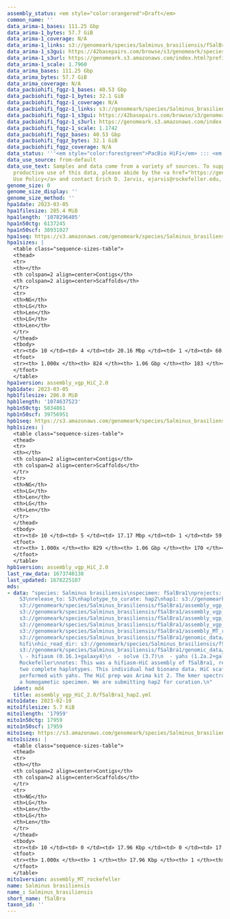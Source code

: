 ```yaml
---
assembly_status: <em style="color:orangered">Draft</em>
common_name: ''
data_arima-1_bases: 111.25 Gbp
data_arima-1_bytes: 57.7 GiB
data_arima-1_coverage: N/A
data_arima-1_links: s3://genomeark/species/Salminus_brasiliensis/fSalBra1/genomic_data/arima/<br>
data_arima-1_s3gui: https://42basepairs.com/browse/s3/genomeark/species/Salminus_brasiliensis/fSalBra1/genomic_data/arima/
data_arima-1_s3url: https://genomeark.s3.amazonaws.com/index.html?prefix=species/Salminus_brasiliensis/fSalBra1/genomic_data/arima/
data_arima-1_scale: 1.7960
data_arima_bases: 111.25 Gbp
data_arima_bytes: 57.7 GiB
data_arima_coverage: N/A
data_pacbiohifi_fqgz-1_bases: 40.53 Gbp
data_pacbiohifi_fqgz-1_bytes: 32.1 GiB
data_pacbiohifi_fqgz-1_coverage: N/A
data_pacbiohifi_fqgz-1_links: s3://genomeark/species/Salminus_brasiliensis/fSalBra1/genomic_data/pacbio_hifi/<br>
data_pacbiohifi_fqgz-1_s3gui: https://42basepairs.com/browse/s3/genomeark/species/Salminus_brasiliensis/fSalBra1/genomic_data/pacbio_hifi/
data_pacbiohifi_fqgz-1_s3url: https://genomeark.s3.amazonaws.com/index.html?prefix=species/Salminus_brasiliensis/fSalBra1/genomic_data/pacbio_hifi/
data_pacbiohifi_fqgz-1_scale: 1.1742
data_pacbiohifi_fqgz_bases: 40.53 Gbp
data_pacbiohifi_fqgz_bytes: 32.1 GiB
data_pacbiohifi_fqgz_coverage: N/A
data_status: '''<em style="color:forestgreen">PacBio HiFi</em> ::: <em style="color:forestgreen">Arima</em>'''
data_use_source: from-default
data_use_text: Samples and data come from a variety of sources. To support fair and
  productive use of this data, please abide by the <a href="https://genome10k.soe.ucsc.edu/data-use-policies/">Data
  Use Policy</a> and contact Erich D. Jarvis, ejarvis@rockefeller.edu, with any questions.
genome_size: 0
genome_size_display: ''
genome_size_method: ''
hpa1date: 2023-03-05
hpa1filesize: 285.4 MiB
hpa1length: '1078296405'
hpa1n50ctg: 6137245
hpa1n50scf: 38931027
hpa1seq: https://s3.amazonaws.com/genomeark/species/Salminus_brasiliensis/fSalBra1/assembly_vgp_HiC_2.0/fSalBra1.HiC.hap1.20230305.fasta.gz
hpa1sizes: |
  <table class="sequence-sizes-table">
  <thead>
  <tr>
  <th></th>
  <th colspan=2 align=center>Contigs</th>
  <th colspan=2 align=center>Scaffolds</th>
  </tr>
  <tr>
  <th>NG</th>
  <th>LG</th>
  <th>Len</th>
  <th>LG</th>
  <th>Len</th>
  </tr>
  </thead>
  <tbody>
  <tr><td> 10 </td><td> 4 </td><td> 20.16 Mbp </td><td> 1 </td><td> 60.83 Mbp </td></tr><tr><td> 20 </td><td> 10 </td><td> 15.38 Mbp </td><td> 3 </td><td> 47.62 Mbp </td></tr><tr><td> 30 </td><td> 18 </td><td> 12.10 Mbp </td><td> 5 </td><td> 44.64 Mbp </td></tr><tr><td> 40 </td><td> 28 </td><td> 8.44 Mbp </td><td> 7 </td><td> 43.70 Mbp </td></tr><tr style="background-color:#cccccc;"><td> 50 </td><td> 43 </td><td style="background-color:#88ff88;"> 6.14 Mbp </td><td> 10 </td><td style="background-color:#88ff88;"> 38.93 Mbp </td></tr><tr><td> 60 </td><td> 64 </td><td> 3.96 Mbp </td><td> 13 </td><td> 36.16 Mbp </td></tr><tr><td> 70 </td><td> 96 </td><td> 2.64 Mbp </td><td> 16 </td><td> 35.01 Mbp </td></tr><tr><td> 80 </td><td> 149 </td><td> 1.58 Mbp </td><td> 19 </td><td> 34.17 Mbp </td></tr><tr><td> 90 </td><td> 260 </td><td> 0.60 Mbp </td><td> 22 </td><td> 29.94 Mbp </td></tr><tr><td> 100 </td><td> 823 </td><td> 16.36 Kbp </td><td> 182 </td><td> 16.36 Kbp </td></tr></tbody>
  <tfoot>
  <tr><th> 1.000x </th><th> 824 </th><th> 1.06 Gbp </th><th> 183 </th><th> 1.08 Gbp </th></tr>
  </tfoot>
  </table>
hpa1version: assembly_vgp_HiC_2.0
hpb1date: 2023-03-05
hpb1filesize: 286.0 MiB
hpb1length: '1074637523'
hpb1n50ctg: 5834861
hpb1n50scf: 39756951
hpb1seq: https://s3.amazonaws.com/genomeark/species/Salminus_brasiliensis/fSalBra1/assembly_vgp_HiC_2.0/fSalBra1.HiC.hap2.20230305.fasta.gz
hpb1sizes: |
  <table class="sequence-sizes-table">
  <thead>
  <tr>
  <th></th>
  <th colspan=2 align=center>Contigs</th>
  <th colspan=2 align=center>Scaffolds</th>
  </tr>
  <tr>
  <th>NG</th>
  <th>LG</th>
  <th>Len</th>
  <th>LG</th>
  <th>Len</th>
  </tr>
  </thead>
  <tbody>
  <tr><td> 10 </td><td> 5 </td><td> 17.17 Mbp </td><td> 1 </td><td> 59.85 Mbp </td></tr><tr><td> 20 </td><td> 12 </td><td> 13.94 Mbp </td><td> 3 </td><td> 50.88 Mbp </td></tr><tr><td> 30 </td><td> 20 </td><td> 11.72 Mbp </td><td> 5 </td><td> 43.09 Mbp </td></tr><tr><td> 40 </td><td> 31 </td><td> 8.06 Mbp </td><td> 7 </td><td> 41.39 Mbp </td></tr><tr style="background-color:#cccccc;"><td> 50 </td><td> 46 </td><td style="background-color:#88ff88;"> 5.83 Mbp </td><td> 10 </td><td style="background-color:#88ff88;"> 39.76 Mbp </td></tr><tr><td> 60 </td><td> 67 </td><td> 4.15 Mbp </td><td> 13 </td><td> 37.56 Mbp </td></tr><tr><td> 70 </td><td> 98 </td><td> 2.77 Mbp </td><td> 16 </td><td> 35.71 Mbp </td></tr><tr><td> 80 </td><td> 147 </td><td> 1.61 Mbp </td><td> 19 </td><td> 32.85 Mbp </td></tr><tr><td> 90 </td><td> 249 </td><td> 0.64 Mbp </td><td> 22 </td><td> 29.43 Mbp </td></tr><tr><td> 100 </td><td> 828 </td><td> 19.03 Kbp </td><td> 169 </td><td> 19.03 Kbp </td></tr></tbody>
  <tfoot>
  <tr><th> 1.000x </th><th> 829 </th><th> 1.06 Gbp </th><th> 170 </th><th> 1.07 Gbp </th></tr>
  </tfoot>
  </table>
hpb1version: assembly_vgp_HiC_2.0
last_raw_data: 1673740138
last_updated: 1678225107
mds:
- data: "species: Salminus brasiliensis\nspecimen: fSalBra1\nprojects: \n  - vgp\ndata_location:
    S3\nrelease_to: S3\nhaplotype_to_curate: hap2\nhap1: s3://genomeark/species/Salminus_brasiliensis/fSalBra1/assembly_vgp_HiC_2.0/fSalBra1.HiC.hap1.20230305.fasta.gz\nhap2:
    s3://genomeark/species/Salminus_brasiliensis/fSalBra1/assembly_vgp_HiC_2.0/fSalBra1.HiC.hap2.20230305.fasta.gz\npretext_hap1:
    s3://genomeark/species/Salminus_brasiliensis/fSalBra1/assembly_vgp_HiC_2.0/evaluation/hap1/pretext/fSalBra1_hap1__s2_heatmap.pretext\npretext_hap2:
    s3://genomeark/species/Salminus_brasiliensis/fSalBra1/assembly_vgp_HiC_2.0/evaluation/hap2/pretext/fSalBra1_hap2__s2_heatmap.pretext\nkmer_spectra_img:
    s3://genomeark/species/Salminus_brasiliensis/fSalBra1/assembly_vgp_HiC_2.0/evaluation/merqury/fSalBra1_png/\nmito:
    s3://genomeark/species/Salminus_brasiliensis/fSalBra1/assembly_MT_rockefeller/fSalBra1.MT.20230210.fasta.gz\npacbio_read_dir:
    s3://genomeark/species/Salminus_brasiliensis/fSalBra1/genomic_data/pacbio_hifi/\npacbio_read_type:
    hifi\nhic_read_dir: s3://genomeark/species/Salminus_brasiliensis/fSalBra1/genomic_data/arima/\nbionano_cmap_dir:
    s3://genomeark/species/Salminus_brasiliensis/fSalBra1/genomic_data/bionano/\npipeline:\n
    \ - hifiasm (0.16.1+galaxy4)\n  - solve (3.7)\n  - yahs (1.2a.2+galaxy0)\nassembled_by_group:
    Rockefeller\nnotes: This was a hifiasm-HiC assembly of fSalBra1, resulting in
    two complete haplotypes. This individual had bionano data. HiC scaffolding was
    performed with yahs. The HiC prep was Arima kit 2. The kmer spectra indicates
    a homogametic specimen. We are submitting hap2 for curation.\n"
  ident: md4
  title: assembly_vgp_HiC_2.0/fSalBra1_hap2.yml
mito1date: 2023-02-10
mito1filesize: 5.7 KiB
mito1length: '17959'
mito1n50ctg: 17959
mito1n50scf: 17959
mito1seq: https://s3.amazonaws.com/genomeark/species/Salminus_brasiliensis/fSalBra1/assembly_MT_rockefeller/fSalBra1.MT.20230210.fasta.gz
mito1sizes: |
  <table class="sequence-sizes-table">
  <thead>
  <tr>
  <th></th>
  <th colspan=2 align=center>Contigs</th>
  <th colspan=2 align=center>Scaffolds</th>
  </tr>
  <tr>
  <th>NG</th>
  <th>LG</th>
  <th>Len</th>
  <th>LG</th>
  <th>Len</th>
  </tr>
  </thead>
  <tbody>
  <tr><td> 10 </td><td> 0 </td><td> 17.96 Kbp </td><td> 0 </td><td> 17.96 Kbp </td></tr><tr><td> 20 </td><td> 0 </td><td> 17.96 Kbp </td><td> 0 </td><td> 17.96 Kbp </td></tr><tr><td> 30 </td><td> 0 </td><td> 17.96 Kbp </td><td> 0 </td><td> 17.96 Kbp </td></tr><tr><td> 40 </td><td> 0 </td><td> 17.96 Kbp </td><td> 0 </td><td> 17.96 Kbp </td></tr><tr style="background-color:#cccccc;"><td> 50 </td><td> 0 </td><td style="background-color:#ff8888;"> 17.96 Kbp </td><td> 0 </td><td style="background-color:#ff8888;"> 17.96 Kbp </td></tr><tr><td> 60 </td><td> 0 </td><td> 17.96 Kbp </td><td> 0 </td><td> 17.96 Kbp </td></tr><tr><td> 70 </td><td> 0 </td><td> 17.96 Kbp </td><td> 0 </td><td> 17.96 Kbp </td></tr><tr><td> 80 </td><td> 0 </td><td> 17.96 Kbp </td><td> 0 </td><td> 17.96 Kbp </td></tr><tr><td> 90 </td><td> 0 </td><td> 17.96 Kbp </td><td> 0 </td><td> 17.96 Kbp </td></tr><tr><td> 100 </td><td> 0 </td><td> 17.96 Kbp </td><td> 0 </td><td> 17.96 Kbp </td></tr></tbody>
  <tfoot>
  <tr><th> 1.000x </th><th> 1 </th><th> 17.96 Kbp </th><th> 1 </th><th> 17.96 Kbp </th></tr>
  </tfoot>
  </table>
mito1version: assembly_MT_rockefeller
name: Salminus brasiliensis
name_: Salminus_brasiliensis
short_name: fSalBra
taxon_id: ''
---
```

